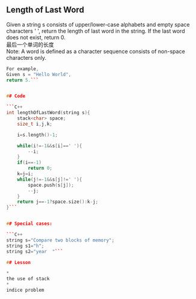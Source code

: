 
## Length of Last Word


Given a string s consists of upper/lower-case alphabets and empty space characters ' ', return the length of last word in the string.
If the last word does not exist, return 0.<br>
最后一个单词的长度<br>
Note: A word is defined as a character sequence consists of non-space characters only.

```C++
For example, 
Given s = "Hello World",
return 5.```


## Code

```C++
int lengthOfLastWord(string s){
    stack<char> space;
    size_t i,j,k;

    i=s.length()-1;

    while(i!=-1&&s[i]==' '){
        --i;
    }
    if(i==-1) 
        return 0;
    k=j=i;
    while(j!=-1&&s[j]!=' '){
        space.push(s[j]);
        --j;
    }
    return j==-1?space.size():k-j;
}```


## Special cases:

```C++
string s="Compare two blocks of memory";
string s1="h";
string s2="year  "```

## Lesson

* 
the use of stack
* 
indice problem